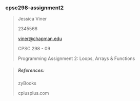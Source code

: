 ### cpsc298-assignment2

>Jessica Viner
>
>2345566
>
>viner@chapman.edu
>
>CPSC 298 - 09
>
>Programming Assignment 2: Loops, Arrays & Functions


>##### References:
>zyBooks
>
>cplusplus.com
